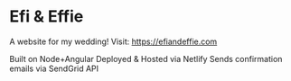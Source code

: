 # Efi & Effie

A website for my wedding!
Visit: https://efiandeffie.com 

Built on Node+Angular
Deployed & Hosted via Netlify
Sends confirmation emails via SendGrid API
